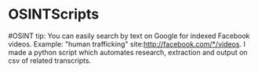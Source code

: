 # OSINTScripts

#OSINT tip: You can easily search by text on Google for indexed Facebook videos.
Example: "human trafficking" site:http://facebook.com/*/videos.
I made a python script which automates research, extraction and output on csv of related transcripts.
